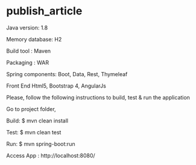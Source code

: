 # publish_article

Java version: 1.8

Memory database: H2

Build tool : Maven

Packaging : WAR

Spring components:
Boot, Data, Rest, Thymeleaf

Front End
Html5, Bootstrap 4, AngularJs

Please, follow the following instructions to build, test & run the application 

Go to project folder,

Build:
$ mvn clean install

Test: 
$ mvn clean test

Run:
$ mvn spring-boot:run

Access App : http://localhost:8080/


